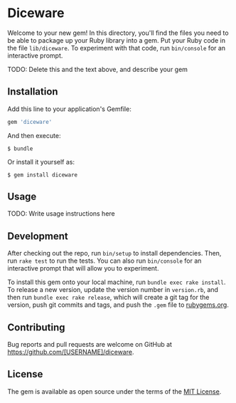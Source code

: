 # Diceware

Welcome to your new gem! In this directory, you'll find the files you need to be able to package up your Ruby library into a gem. Put your Ruby code in the file `lib/diceware`. To experiment with that code, run `bin/console` for an interactive prompt.

TODO: Delete this and the text above, and describe your gem

## Installation

Add this line to your application's Gemfile:

```ruby
gem 'diceware'
```

And then execute:

    $ bundle

Or install it yourself as:

    $ gem install diceware

## Usage

TODO: Write usage instructions here

## Development

After checking out the repo, run `bin/setup` to install dependencies. Then, run `rake test` to run the tests. You can also run `bin/console` for an interactive prompt that will allow you to experiment.

To install this gem onto your local machine, run `bundle exec rake install`. To release a new version, update the version number in `version.rb`, and then run `bundle exec rake release`, which will create a git tag for the version, push git commits and tags, and push the `.gem` file to [rubygems.org](https://rubygems.org).

## Contributing

Bug reports and pull requests are welcome on GitHub at https://github.com/[USERNAME]/diceware.


## License

The gem is available as open source under the terms of the [MIT License](http://opensource.org/licenses/MIT).

